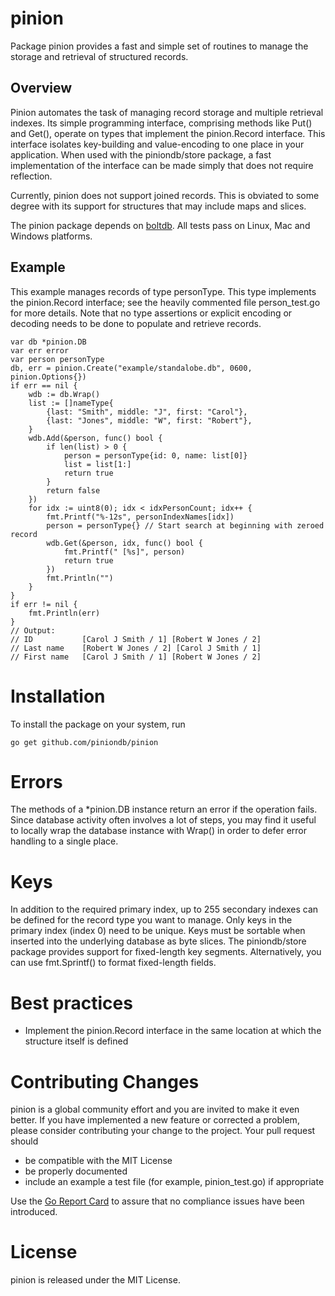 # pinion

Package pinion provides a fast and simple set of routines to manage the storage
and retrieval of structured records.

## Overview

Pinion automates the task of managing record storage and multiple retrieval
indexes. Its simple programming interface, comprising methods like Put() and
Get(), operate on types that implement the pinion.Record interface. This
interface isolates key-building and value-encoding to one place in your
application. When used with the piniondb/store package, a fast implementation
of the interface can be made simply that does not require reflection.

Currently, pinion does not support joined records. This is obviated to some
degree with its support for structures that may include maps and slices.

The pinion package depends on [boltdb][1]. All tests pass on Linux, Mac and
Windows platforms.

## Example

This example manages records of type personType. This type implements the
pinion.Record interface; see the heavily commented file person_test.go for more
details. Note that no type assertions or explicit encoding or decoding needs to
be done to populate and retrieve records.

    var db *pinion.DB
    var err error
    var person personType
    db, err = pinion.Create("example/standalobe.db", 0600, pinion.Options{})
    if err == nil {
        wdb := db.Wrap()
        list := []nameType{
            {last: "Smith", middle: "J", first: "Carol"},
            {last: "Jones", middle: "W", first: "Robert"},
        }
        wdb.Add(&person, func() bool {
            if len(list) > 0 {
                person = personType{id: 0, name: list[0]}
                list = list[1:]
                return true
            }
            return false
        })
        for idx := uint8(0); idx < idxPersonCount; idx++ {
            fmt.Printf("%-12s", personIndexNames[idx])
            person = personType{} // Start search at beginning with zeroed record
            wdb.Get(&person, idx, func() bool {
                fmt.Printf(" [%s]", person)
                return true
            })
            fmt.Println("")
        }
    }
    if err != nil {
        fmt.Println(err)
    }
    // Output:
    // ID           [Carol J Smith / 1] [Robert W Jones / 2]
    // Last name    [Robert W Jones / 2] [Carol J Smith / 1]
    // First name   [Carol J Smith / 1] [Robert W Jones / 2]

# Installation

To install the package on your system, run

    go get github.com/piniondb/pinion

# Errors

The methods of a *pinion.DB instance return an error if the operation fails.
Since database activity often involves a lot of steps, you may find it useful
to locally wrap the database instance with Wrap() in order to defer error
handling to a single place.

# Keys

In addition to the required primary index, up to 255 secondary indexes can be
defined for the record type you want to manage. Only keys in the primary index
(index 0) need to be unique. Keys must be sortable when inserted into the
underlying database as byte slices. The piniondb/store package provides support
for fixed-length key segments. Alternatively, you can use fmt.Sprintf() to
format fixed-length fields.

# Best practices

- Implement the pinion.Record interface in the same location at which the
  structure itself is defined

# Contributing Changes

pinion is a global community effort and you are invited to make it even better.
If you have implemented a new feature or corrected a problem, please consider
contributing your change to the project. Your pull request should

* be compatible with the MIT License
* be properly documented
* include an example a test file (for example, pinion_test.go) if appropriate

Use the [Go Report Card][2] to assure that no compliance issues have been
introduced.

# License

pinion is released under the MIT License.

[1]: https://godoc.org/github.com/boltdb/bolt
[2]: https://goreportcard.com/report/github.com/piniondb/pinion 
